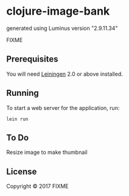 # clojure-image-bank

generated using Luminus version "2.9.11.34"

FIXME

## Prerequisites

You will need [Leiningen][1] 2.0 or above installed.

[1]: https://github.com/technomancy/leiningen

## Running

To start a web server for the application, run:

    lein run

## To Do

Resize image to make thumbnail

## License

Copyright © 2017 FIXME
